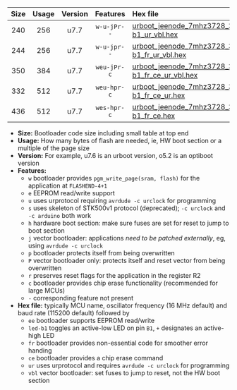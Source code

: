 |Size|Usage|Version|Features|Hex file|
|:-:|:-:|:-:|:-:|:--|
|240|256|u7.7|`w-u-jPr--`|[urboot_jeenode_7mhz3728_38400bps_led-b1_ur_vbl.hex](https://raw.githubusercontent.com/stefanrueger/urboot.hex/main/boards/jeenode/fcpu_7mhz3728/38400_bps/urboot_jeenode_7mhz3728_38400bps_led-b1_ur_vbl.hex)|
|244|256|u7.7|`w-u-jpr--`|[urboot_jeenode_7mhz3728_38400bps_led-b1_fr_ur_vbl.hex](https://raw.githubusercontent.com/stefanrueger/urboot.hex/main/boards/jeenode/fcpu_7mhz3728/38400_bps/urboot_jeenode_7mhz3728_38400bps_led-b1_fr_ur_vbl.hex)|
|350|384|u7.7|`weu-jPr-c`|[urboot_jeenode_7mhz3728_38400bps_ee_led-b1_fr_ce_ur_vbl.hex](https://raw.githubusercontent.com/stefanrueger/urboot.hex/main/boards/jeenode/fcpu_7mhz3728/38400_bps/urboot_jeenode_7mhz3728_38400bps_ee_led-b1_fr_ce_ur_vbl.hex)|
|332|512|u7.7|`weu-hpr-c`|[urboot_jeenode_7mhz3728_38400bps_ee_led-b1_fr_ce_ur.hex](https://raw.githubusercontent.com/stefanrueger/urboot.hex/main/boards/jeenode/fcpu_7mhz3728/38400_bps/urboot_jeenode_7mhz3728_38400bps_ee_led-b1_fr_ce_ur.hex)|
|436|512|u7.7|`wes-hpr-c`|[urboot_jeenode_7mhz3728_38400bps_ee_led-b1_fr_ce.hex](https://raw.githubusercontent.com/stefanrueger/urboot.hex/main/boards/jeenode/fcpu_7mhz3728/38400_bps/urboot_jeenode_7mhz3728_38400bps_ee_led-b1_fr_ce.hex)|

- **Size:** Bootloader code size including small table at top end
- **Usage:** How many bytes of flash are needed, ie, HW boot section or a multiple of the page size
- **Version:** For example, u7.6 is an urboot version, o5.2 is an optiboot version
- **Features:**
  + `w` bootloader provides `pgm_write_page(sram, flash)` for the application at `FLASHEND-4+1`
  + `e` EEPROM read/write support
  + `u` uses urprotocol requiring `avrdude -c urclock` for programming
  + `s` uses skeleton of STK500v1 protocol (deprecated); `-c urclock` and `-c arduino` both work
  + `h` hardware boot section: make sure fuses are set for reset to jump to boot section
  + `j` vector bootloader: applications *need to be patched externally*, eg, using `avrdude -c urclock`
  + `p` bootloader protects itself from being overwritten
  + `P` vector bootloader only: protects itself and reset vector from being overwritten
  + `r` preserves reset flags for the application in the register R2
  + `c` bootloader provides chip erase functionality (recommended for large MCUs)
  + `-` corresponding feature not present
- **Hex file:** typically MCU name, oscillator frequency (16 MHz default) and baud rate (115200 default) followed by
  + `ee` bootloader supports EEPROM read/write
  + `led-b1` toggles an active-low LED on pin `B1`, `+` designates an active-high LED
  + `fr` bootloader provides non-essential code for smoother error handing
  + `ce` bootloader provides a chip erase command
  + `ur` uses urprotocol and requires `avrdude -c urclock` for programming
  + `vbl` vector bootloader: set fuses to jump to reset, not the HW boot section
